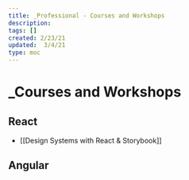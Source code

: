 ```yaml
--- 
title: _Professional - Courses and Workshops
description:   
tags: []  
created: 2/23/21  
updated:  3/4/21
type: moc
---
```


# _Courses and Workshops


## React
- [[Design Systems with React & Storybook]]

## Angular
